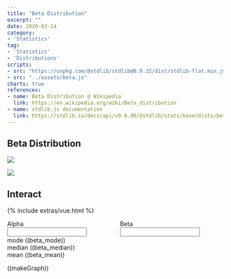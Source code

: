 ```yaml
---
title: "Beta Distribution"
excerpt: ""
date: 2020-03-14
category:
- 'Statistics'
tag:
- 'Statistics'
- 'Distributions'
scripts:
- src: "https://unpkg.com/@stdlib/stdlib@0.0.32/dist/stdlib-flat.min.js"
- src: "../assets/beta.js"
charts: true
references:
- name: Beta Distribution @ Wikipedia
  link: https://en.wikipedia.org/wiki/Beta_distribution
- name: stdlib.js documentation
  link: https://stdlib.io/docs/api/v0.0.90/@stdlib/stats/base/dists/beta
---
```


## Beta Distribution


![](../assets/beta/beta-1.png)

![](../assets/beta/beta-2.png)


## Interact

{% include extras/vue.html %}

<div id="app">
<div class="columns">
  <div class="column has-text-centered">
    <div class="field">
        <label class="label">Alpha</label>
            <div class="control">
                <input v-model="alpha" class="input" type="number">
            </div>
    </div>
  </div>
  <div class="column has-text-centered">
    <div class="field">
        <label class="label">Beta</label>
            <div class="control">
                <input v-model="beta" class="input" type="number">
            </div>
    </div>
  </div>
</div>


<div class="field is-grouped is-grouped-multiline">
<div class="control">
    <div class="tags has-addons">
      <span class="tag is-dark">mode</span>
      <span class="tag is-primary">((beta_mode))</span>
    </div>
  </div>

  <div class="control">
    <div class="tags has-addons">
      <span class="tag is-dark">median</span>
      <span class="tag is-primary">((beta_median))</span>
    </div>
  </div>
  <div class="control">
    <div class="tags has-addons">
      <span class="tag is-dark">mean</span>
      <span class="tag is-primary">((beta_mean))</span>
    </div>
  </div>


</div>

((makeGraph))

<div id="beta-chart"></div>
</div>



